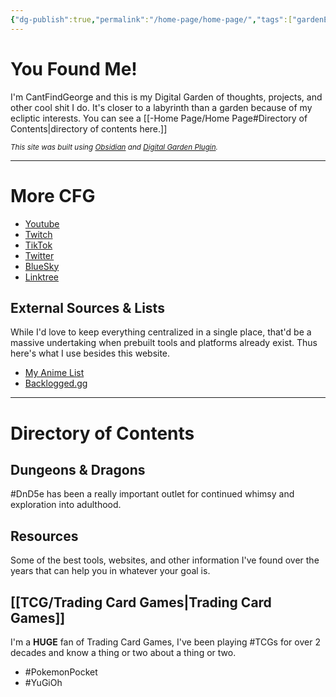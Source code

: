 ```yaml
---
{"dg-publish":true,"permalink":"/home-page/home-page/","tags":["gardenEntry"],"updated":"2024-12-28T14:08:16.183-05:00"}
---
```


# You Found Me!
I'm CantFindGeorge and this is my Digital Garden of thoughts, projects, and other cool shit I do. It's closer to a labyrinth than a garden because of my ecliptic interests. You can see a [[-Home Page/Home Page#Directory of Contents\|directory of contents here.]]

<small><i>This site was built using <a href="https://obsidian.md/" target="_blank">Obsidian</a> and <a href="https://github.com/oleeskild/obsidian-digital-garden" target="_blank">Digital Garden Plugin</a>.</i></small>

---
# More CFG

- [Youtube](https://www.youtube.com/@cantfindgeorge)
- [Twitch](https://www.twitch.tv/cantfindgeorge)
- [TikTok](https://www.tiktok.com/@cantfind.george)
- [Twitter](https://x.com/CantFindGeorge)
- [BlueSky](https://bsky.app/profile/cantfindgeorge.bsky.social)
- [Linktree](https://linktr.ee/cantfindgeorge)

## External Sources & Lists
While I'd love to keep everything centralized in a single place, that'd be a massive undertaking when prebuilt tools and platforms already exist. Thus here's what I use besides this website.

- [My Anime List](https://myanimelist.net/animelist/CantFindGeorge?status=7&order=1&order2=0)
- [Backlogged.gg](https://www.backloggd.com/u/CantFindGeorge/games/)

---

# Directory of Contents



## Dungeons & Dragons
#DnD5e has been a really important outlet for continued whimsy and exploration into adulthood.  

## Resources
Some of the best tools, websites, and other information I've found over the years that can help you in whatever your goal is. 

## [[TCG/Trading Card Games\|Trading Card Games]]
I'm a **HUGE** fan of Trading Card Games, I've been playing #TCGs for over 2 decades and know a thing or two about a thing or two.
- #PokemonPocket 
- #YuGiOh 

